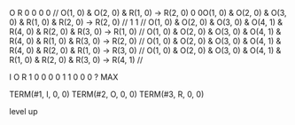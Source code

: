 <!-- 
vic
100
101
011
102
012
022
103
0
0
0 -->


O R
0 0
0 0
// O(1, 0) & O(2, 0) & R(1, 0) -> R(2, 0)
0 0O(1, 0) & O(2, 0) & O(3, 0) & R(1, 0) & R(2, 0) -> R(2, 0)
//
1 1
// O(1, 0) & O(2, 0) & O(3, 0) & O(4, 1) & R(4, 0) & R(2, 0) & R(3, 0) -> R(1, 0)
// O(1, 0) & O(2, 0) & O(3, 0) & O(4, 1) & R(4, 0) & R(1, 0) & R(3, 0) -> R(2, 0)
// O(1, 0) & O(2, 0) & O(3, 0) & O(4, 1) & R(4, 0) & R(2, 0) & R(1, 0) -> R(3, 0)
// O(1, 0) & O(2, 0) & O(3, 0) & O(4, 1) & R(1, 0) & R(2, 0) & R(3, 0) -> R(4, 1)
//


I O R
1 0 0
0 0 1
1 0 0
0 ? MAX


TERM(#1, I, 0, 0)
TERM(#2, O, 0, 0)
TERM(#3, R, 0, 0)

level up